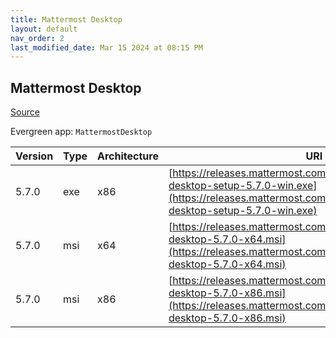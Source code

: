 ```yaml
---
title: Mattermost Desktop
layout: default
nav_order: 2
last_modified_date: Mar 15 2024 at 08:15 PM
---
```


## Mattermost Desktop

[Source](https://github.com/mattermost/desktop)

Evergreen app: `MattermostDesktop`

| Version | Type | Architecture | URI                                                                                                                                                                          |
| ------- | ---- | ------------ | ---------------------------------------------------------------------------------------------------------------------------------------------------------------------------- |
| 5.7.0   | exe  | x86          | [https://releases.mattermost.com/desktop/5.7.0/mattermost-desktop-setup-5.7.0-win.exe](https://releases.mattermost.com/desktop/5.7.0/mattermost-desktop-setup-5.7.0-win.exe) |
| 5.7.0   | msi  | x64          | [https://releases.mattermost.com/desktop/5.7.0/mattermost-desktop-5.7.0-x64.msi](https://releases.mattermost.com/desktop/5.7.0/mattermost-desktop-5.7.0-x64.msi)             |
| 5.7.0   | msi  | x86          | [https://releases.mattermost.com/desktop/5.7.0/mattermost-desktop-5.7.0-x86.msi](https://releases.mattermost.com/desktop/5.7.0/mattermost-desktop-5.7.0-x86.msi)             |
